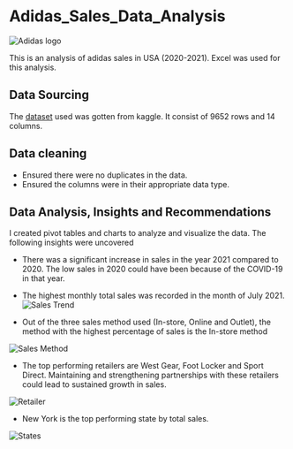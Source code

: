 # Adidas_Sales_Data_Analysis
![Adidas logo](https://github.com/OnyinyeFavour228/Adidas_Sales_Data_Analysis/assets/107655675/c712ab11-f680-4625-a59d-63b579e40735)

This is an analysis of adidas sales in USA (2020-2021). Excel was used for this analysis.
## Data Sourcing 
The [dataset](https://www.kaggle.com/datasets/heemalichaudhari/adidas-sales-dataset) used was gotten from kaggle. It consist of 9652 rows and 14 columns.
## Data cleaning 
* Ensured there were no duplicates in the data.
* Ensured the columns were in their appropriate data type.
## Data Analysis, Insights and Recommendations 
I created pivot tables and charts to analyze and visualize the data.
The following insights were uncovered 
* There was a significant increase in sales in the year 2021 compared to 2020. The low sales in 2020 could have been because of the COVID-19 in that year.
* The highest monthly total sales was recorded in the month of July 2021.
![Sales Trend](https://github.com/OnyinyeFavour228/Adidas_Sales_Data_Analysis/assets/107655675/7ae93154-8b53-40fb-a2fc-0ed1ae60a4f2)


* Out of the three sales method used (In-store, Online and Outlet), the method with the highest percentage of sales is the In-store method

![Sales Method](https://github.com/OnyinyeFavour228/Adidas_Sales_Data_Analysis/assets/107655675/f7868115-e1c7-4d77-a4dc-2bb798e4ec03)


* The top performing retailers are West Gear, Foot Locker and Sport Direct. Maintaining and strengthening partnerships with these retailers could lead to sustained growth in sales.

![Retailer](https://github.com/OnyinyeFavour228/Adidas_Sales_Data_Analysis/assets/107655675/d3778d3b-2c13-444c-9a1c-e0cef86b58c1)


* New York is the top performing state by total sales.

![States](https://github.com/OnyinyeFavour228/Adidas_Sales_Data_Analysis/assets/107655675/fdd3adfa-bb89-429e-ac01-b174baf075f3)

